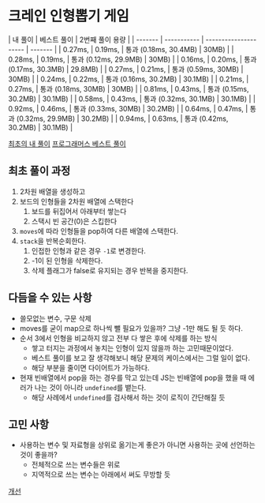# 크레인 인형뽑기 게임

| 내 풀이 | 베스트 풀이 | 2번째 풀이 용량       |
| ------- | ----------- | --------------------- | ------- |
| 0.27ms, | 0.19ms,     | 통과 (0.18ms, 30.4MB) | 30MB)   |
| 0.28ms, | 0.19ms,     | 통과 (0.12ms, 29.9MB) | 30MB)   |
| 0.16ms, | 0.20ms,     | 통과 (0.17ms, 30.3MB) | 29.8MB) |
| 0.27ms, | 0.21ms,     | 통과 (0.59ms, 30MB)   | 30MB)   |
| 0.24ms, | 0.22ms,     | 통과 (0.16ms, 30.2MB) | 30.1MB) |
| 0.21ms, | 0.27ms,     | 통과 (0.18ms, 30MB)   | 30MB)   |
| 0.81ms, | 0.43ms,     | 통과 (0.15ms, 30.2MB) | 30.1MB) |
| 0.58ms, | 0.43ms,     | 통과 (0.32ms, 30.1MB) | 30.1MB) |
| 0.92ms, | 0.46ms,     | 통과 (0.33ms, 30MB)   | 30.2MB) |
| 0.64ms, | 0.47ms,     | 통과 (0.32ms, 29.9MB) | 30.2MB) |
| 0.94ms, | 0.63ms,     | 통과 (0.42ms, 30.2MB) | 30.1MB) |

[최초의 내 풀이](./20201208_1.js)
[프로그래머스 베스트 풀이](./ref.js)

## 최초 풀이 과정

1. 2차원 배열을 생성하고
2. 보드의 인형들을 2차원 배열에 스택한다
   1. 보드를 뒤집어서 아래부터 쌓는다
   2. 스택시 빈 공간(0)은 스킵한다
3. `moves`에 따라 인형들을 pop하여 다른 배열에 스택한다.
4. `stack`을 반복순회한다.
   1. 인접한 인형과 같은 경우 `-1`로 변경한다.
   2. -1이 된 인형을 삭제한다.
   3. 삭제 플래그가 false로 유지되는 경우 반복을 중지한다.

## 다듬을 수 있는 사항

- 쓸모없는 변수, 구문 삭제
- moves를 굳이 map으로 하나씩 뺄 필요가 있을까? 그냥 -1만 해도 될 듯 하다.
- 순서 3에서 인형을 비교하지 않고 전부 다 쌓은 후에 삭제를 하는 방식
  - 쌓고 터지는 과정에서 놓치는 인형이 있지 않을까 하는 고민때문이었다.
  - 베스트 풀이를 보고 잘 생각해보니 해당 문제의 케이스에서는 그럴 일이 없다.
  - 해당 부분을 줄이면 다이어트가 가능하다.
- 현재 빈배열에서 pop을 하는 경우를 막고 있는데 JS는 빈배열에 pop을 했을 때 에러가 나는 것이 아니라 `undefined`를 뱉는다.
  - 해당 사례에서 `undefined`를 검사해서 하는 것이 로직이 간단해질 듯

## 고민 사항

- 사용하는 변수 및 자료형을 상위로 옮기는게 좋은가 아니면 사용하는 곳에 선언하는 것이 좋을까?
  - 전체적으로 쓰는 변수들은 위로
  - 지역적으로 쓰는 변수는 아래에서 써도 무방할 듯

[개선](./20201208_2.js)
